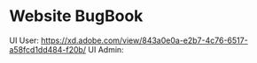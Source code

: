 #  Website BugBook 
UI User: https://xd.adobe.com/view/843a0e0a-e2b7-4c76-6517-a58fcd1dd484-f20b/
UI Admin: 
